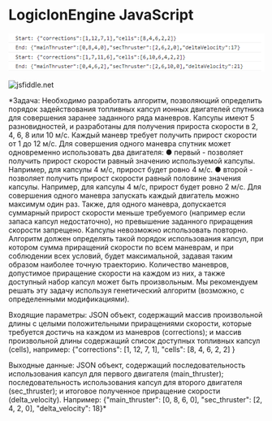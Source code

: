 # LogicIonEngine JavaScript
 
 ![img](https://github.com/Bogdan0101/LogicIonEngine/blob/main/%D0%91%D0%B5%D0%B7%D1%8B%D0%BC%D1%8F%D0%BD%D0%BD%D1%8B%D0%B9.png)
 
 ![jsfiddle.net](https://jsfiddle.net/qnvwz658/142/)
 
*Задача:
Необходимо разработать алгоритм, позволяющий определить порядок задействования
топливных капсул ионных двигателей спутника для совершения заранее заданного ряда
маневров. Капсулы имеют 5 разновидностей, и разработаны для получения прироста
скорости в 2, 4, 6, 8 или 10 м/с. Каждый маневр требует получить прирост скорости от 1
до 12 м/с. Для совершения одного маневра спутник может одновременно использовать
два двигателя:
● первый - позволяет получить прирост скорости равный значению используемой
капсулы. Например, для капсулы 4 м/с, прирост будет ровно 4 м/с.
● второй - позволяет получить прирост скорости равный половине значения
капсулы. Например, для капсулы 4 м/с, прирост будет ровно 2 м/с.
Для совершения одного маневра запускать каждый двигатель можно максимум один раз.
Также, для одного маневра, допускается суммарный прирост скорости меньше
требуемого (например если запаса капсул недостаточно), но превышение заданного
приращения скорости запрещено. Капсулы невозможно использовать повторно.
Алгоритм должен определять такой порядок использования капсул, при котором сумма
приращений скорости по всем маневрам, и при соблюдении всех условий, будет
максимальной, задавая таким образом наиболее точную траекторию. Количество
маневров, допустимое приращение скорости на каждом из них, а также доступный набор
капсул может быть произвольным.
Мы рекомендуем решать эту задачу используя генетический алгоритм (возможно, с
определенными модификациями).

Входящие параметры:
JSON объект, содержащий массив произвольной длины с целыми положительными
приращениями скорости, которые требуется достичь на каждом из маневров (corrections);
и массив произвольной длины содержащий список доступных топливных капсул (cells),
например:
{"corrections": [1, 12, 7, 1], "cells": [8, 4, 6, 2, 2] }

Выходные данные:
JSON объект, содержащий последовательность использования капсул для первого
двигателя (main_thruster); последовательность использования капсул для второго
двигателя (sec_thruster); и итоговое полученное приращение скорости (delta_velocity).
Например:
{"main_thruster": [0, 8, 6, 0], "sec_thruster": [2, 4, 2, 0], "delta_velocity": 18}*

